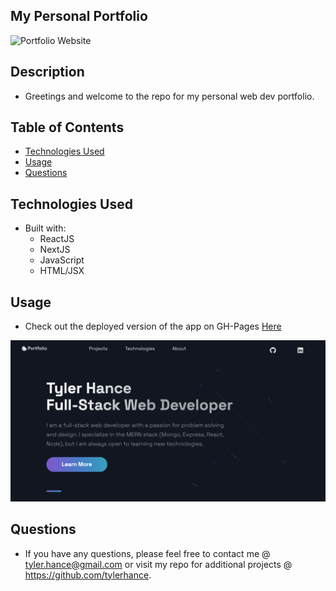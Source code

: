## My Personal Portfolio

![Portfolio Website](https://i.ibb.co/WgPMpts/image.png)
## Description

* Greetings and welcome to the repo for my personal web dev portfolio.  

## Table of Contents
* [Technologies Used](#technologiesused)
* [Usage](#usage)
* [Questions](#questions)

<h2>Technologies Used</h2>

* Built with:
    - ReactJS
    - NextJS
    - JavaScript
    - HTML/JSX

<h2>Usage</h2>

* Check out the deployed version of the app on GH-Pages [Here](https://tylerhance.github.io/react-portfolio/)<br>
<img src="./images/my_portfolio.png">

<h2>Questions</h2>

* If you have any questions, please feel free to contact me @ tyler.hance@gmail.com or visit my repo for additional projects @ https://github.com/tylerhance.